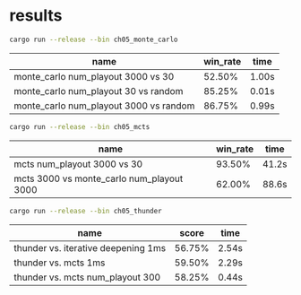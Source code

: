 # results

```sh
cargo run --release --bin ch05_monte_carlo
```


| name | win_rate | time |
| ---- | -------- | ---- |
| monte_carlo num_playout 3000 vs 30 | 52.50% | 1.00s |
| monte_carlo num_playout 30 vs random | 85.25% | 0.01s |
| monte_carlo num_playout 3000 vs random | 86.75% | 0.99s |

```sh
cargo run --release --bin ch05_mcts
```

| name | win_rate | time |
| ---- | ----- | ---- |
| mcts num_playout 3000 vs 30 | 93.50% | 41.2s |
| mcts 3000 vs monte_carlo num_playout 3000 | 62.00% | 88.6s |


```sh
cargo run --release --bin ch05_thunder
```

|name|score|time|
|----|-----|----|
| thunder vs. iterative deepening 1ms | 56.75% | 2.54s |
| thunder vs. mcts 1ms | 59.50% | 2.29s |
| thunder vs. mcts num_playout 300 | 58.25% | 0.44s |
